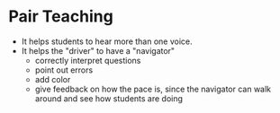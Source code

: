 # Pair Teaching

 - It helps students to hear more than one voice.
 - It helps the "driver" to have a "navigator"
   - correctly interpret questions
   - point out errors
   - add color
   - give feedback on how the pace is, since the navigator can walk around and see how students are doing
